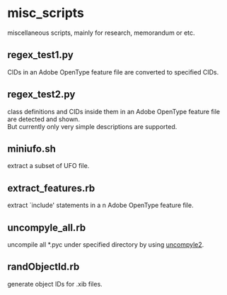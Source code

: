 # misc_scripts
miscellaneous scripts, mainly for research, memorandum or etc.

## regex_test1.py
CIDs in an Adobe OpenType feature file are converted to specified CIDs.

## regex_test2.py
class definitions and CIDs inside them in an Adobe OpenType feature file are detected and shown.  
But currently only very simple descriptions are supported.

## miniufo.sh
extract a subset of UFO file.

## extract_features.rb
extract `include' statements in a n Adobe OpenType feature file.

## uncompyle_all.rb
uncompile all *.pyc under specified directory by using [uncompyle2](https://github.com/wibiti/uncompyle2).

## randObjectId.rb
generate object IDs for .xib files.